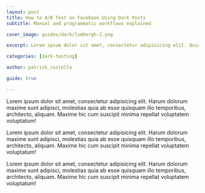 ```yaml
---
layout: post
title: How to A/B Test on Facebook Using Dark Posts
subtitle: Manual and programmatic workflows explained

cover_image: guides/dark/lumbergh-2.png

excerpt: Lorem ipsum dolor sit amet, consectetur adipisicing elit. Quidem odit voluptates minima, iste, quasi esse accusamus libero, quaerat unde necessitatibus, inventore blanditiis. Aliquid cumque ullam quis id minima, molestias unde!

categories: [dark-testing]

author: patrick_costello

guide: true

---
```


Lorem ipsum dolor sit amet, consectetur adipisicing elit. Harum dolorum maxime sunt adipisci, molestias quia ab esse quisquam illo temporibus, architecto, aliquam. Maxime hic cum suscipit minima repellat voluptatem voluptatum!

Lorem ipsum dolor sit amet, consectetur adipisicing elit. Harum dolorum maxime sunt adipisci, molestias quia ab esse quisquam illo temporibus, architecto, aliquam. Maxime hic cum suscipit minima repellat voluptatem voluptatum!

Lorem ipsum dolor sit amet, consectetur adipisicing elit. Harum dolorum maxime sunt adipisci, molestias quia ab esse quisquam illo temporibus, architecto, aliquam. Maxime hic cum suscipit minima repellat voluptatem voluptatum!